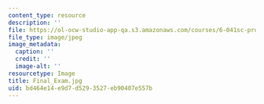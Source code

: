 ```yaml
---
content_type: resource
description: ''
file: https://ol-ocw-studio-app-qa.s3.amazonaws.com/courses/6-041sc-probabilistic-systems-analysis-and-applied-probability-fall-2013/bd464e14e9d7d5293527eb90407e557b_Final_Exam.jpg
file_type: image/jpeg
image_metadata:
  caption: ''
  credit: ''
  image-alt: ''
resourcetype: Image
title: Final_Exam.jpg
uid: bd464e14-e9d7-d529-3527-eb90407e557b
---
```

